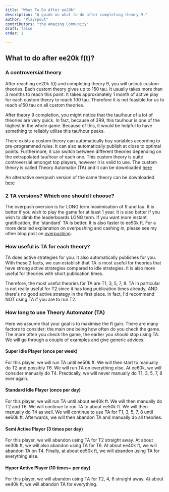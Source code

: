 ```yaml
---
title: "What To Do After ee20k"
description: "A guide on what to do after completing theory 9."
author: "Playspout"
contributors: "the Amazing Community"
draft: false
order: 1

---
```


## What to do after ee20k f(t)?

### A controversial theory

After reaching ee20k f(t) and completing theory 9, you will unlock custom theories. Each custom theory gives up to 150 tau. It usually takes more than 3 months to reach this point. It takes approximately 1 month of active play for each custom theory to reach 100 tau. Therefore it is not feasible for us to reach e150 tau on all custom theories. 

After theory 9 completion, you might notice that the tau/hour of a lot of theories are very quick. In fact, because of 3R9, this tau/hour is one of the highest in the whole game. Because of this, it would be helpful to have something to reliably utilise this tau/hour peaks. 

There exists a custom theory can automatically buy variables according to pre-programmed rules. It can also automatically publish at close to optimal points. Furthermore, it can switch between different theories depending on the extrapolated tau/hour of each one. This custom theory is quite controversial amongst top players, however it is valid to use. The custom theory is called Theory Automator (TA) and it can be downloaded [here](https://raw.githubusercontent.com/skyllic/Custom-Theories/main/Theory%20Automator.js)

An alternative overpush version of the same theory can be downloaded [here](https://raw.githubusercontent.com/Gen1Code/TA-Overpush/main/TA-Overpush.js)

### 2 TA versions? Which one should I choose?

The overpush oversion is for LONG term maximisation of ft and tau. It is better if you wish to play the game for at least 1 year. It is also better if you wish to climb the leaderboards LONG term. If you want more instant gratification, the 'standard' TA is better. It is also faster to ee50k ft. For a more detailed explanation on overpushing and cashing in, please see my other blog post on [overpushing](/guides/advanced-concepts/distribution-overpushing).

### How useful is TA for each theory?

TA does active strategies for you. It also automatically publishes for you. With these 2 facts, we can establish that TA is most useful for theories that have strong active strategies compared to idle strategies. It is also more useful for theories with short publication times. 

Therefore, the most useful theories for TA are T1, 3, 5, 7, 8. TA in particular is not really useful for T2 since it has long publication times already, AND there's no good active strategy in the first place. In fact, I'd recommend NOT using TA if you are to run T2. 

### How long to use Theory Automator (TA)

Here we assume that your goal is to maximise the ft gain. There are many factors to consider; the main one being how often do you check the game. The more often you check the game, the earlier you should stop using TA. We will go through a couple of examples and give generic advices:

#### Super Idle Player (once per week)

For this player, we will run TA until ee50k ft. We will then start to manually do T2 and possibly T6. We will run TA on everything else. At ee60k, we will consider manually do T4. Practically, we will never manually do T1, 3, 5, 7, 8 ever again.

#### Standard Idle Player (once per day)

For this player, we will run TA until about ee40k ft. We will then manually do T2 and T6. We will continue to run TA to about ee50k ft. We will then manually do T4 as well. We will continue to use TA for T1, 3, 5, 7, 8 until ee60k ft. Afterwards, we will then abandon TA and manually do all theories. 

#### Semi Active Player (3 times per day)

For this player, we will abandon using TA for T2 straight away. At about ee30k ft, we will also abandon using TA for T6. At about ee40k ft, we will abandon TA on T4. Finally, at about ee50k ft, we will abandon using TA for everything else.

#### Hyper Active Player (10 times+ per day)

For this player, we will abandon using TA for T2, 4, 6 straight away. At about ee40k ft, we will abandon TA for everything. 







